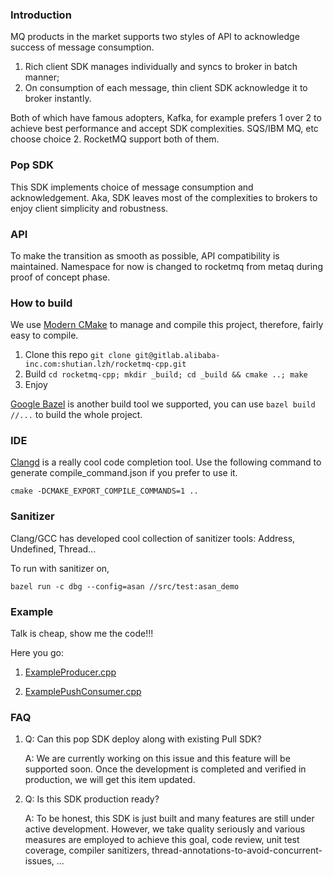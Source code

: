 ### Introduction
MQ products in the market supports two styles of API to acknowledge success of message consumption.

1. Rich client SDK manages individually and syncs to broker in batch manner; 
2. On consumption of each message, thin client SDK acknowledge it to broker instantly.

Both of which have famous adopters, Kafka, for example prefers 1 over 2 to achieve best performance and accept SDK 
complexities. SQS/IBM MQ, etc choose choice 2. RocketMQ support both of them.

### Pop SDK
This SDK implements choice of message consumption and acknowledgement. Aka, SDK leaves most of the complexities to 
brokers to enjoy client simplicity and robustness.

### API
To make the transition as smooth as possible, API compatibility is maintained. Namespace for now is changed to rocketmq
from metaq during proof of concept phase.

### How to build
We use [Modern CMake](https://cliutils.gitlab.io/modern-cmake/) to manage and compile this project, therefore, fairly 
easy to compile.
1. Clone this repo `git clone git@gitlab.alibaba-inc.com:shutian.lzh/rocketmq-cpp.git`
2. Build `cd rocketmq-cpp; mkdir _build; cd _build && cmake ..; make`
3. Enjoy

[Google Bazel](https://bazel.build/) is another build tool we supported, you can use `bazel build //...` to build the whole project.

### IDE
[Clangd](https://clangd.llvm.org/) is a really cool code completion tool. Use the following command to generate compile_command.json if you prefer to use it.
```
cmake -DCMAKE_EXPORT_COMPILE_COMMANDS=1 ..
```

### Sanitizer
Clang/GCC has developed cool collection of sanitizer tools: Address, Undefined, Thread...

To run with sanitizer on, 
```
bazel run -c dbg --config=asan //src/test:asan_demo
```

### Example
Talk is cheap, show me the code!!!

Here you go:

1. [ExampleProducer.cpp](example/rocketmq/ExampleProducer.cpp)

1. [ExamplePushConsumer.cpp](example/rocketmq/ExamplePushConsumer.cpp)

### FAQ 
1. Q: Can this pop SDK deploy along with existing Pull SDK?
   
   A: We are currently working on this issue and this feature will be supported soon. Once the development is completed 
      and verified in production, we will get this item updated.
      
1. Q: Is this SDK production ready?
   
   A: To be honest, this SDK is just built and many features are still under active development. However, we take quality
      seriously and various measures are employed to achieve this goal, code review, unit test coverage, compiler
       sanitizers, thread-annotations-to-avoid-concurrent-issues, ...
       
